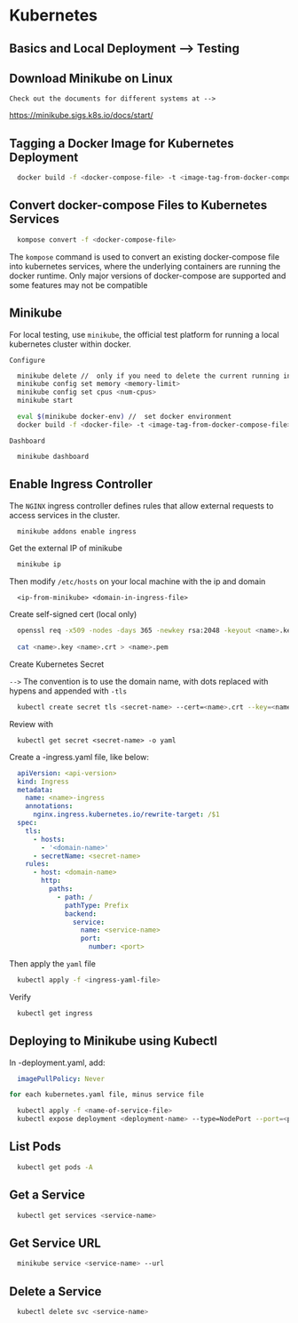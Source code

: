# Kubernetes 

## Basics and Local Deployment --> Testing


## Download Minikube on Linux

`Check out the documents for different systems at -->`

<a href="https://minikube.sigs.k8s.io/docs/start/">https://minikube.sigs.k8s.io/docs/start/</a>


## Tagging a Docker Image for Kubernetes Deployment

```bash
  docker build -f <docker-compose-file> -t <image-tag-from-docker-compose-file> <source-path>
```


## Convert docker-compose Files to Kubernetes Services

```bash
  kompose convert -f <docker-compose-file>
```

The `kompose` command is used to convert an existing docker-compose file into kubernetes services, where the underlying containers are running the docker runtime. Only major versions of docker-compose are supported and some features may not be compatible


## Minikube

For local testing, use `minikube`, the official test platform for running a local kubernetes cluster within docker. 

`Configure`

```bash
  minikube delete //  only if you need to delete the current running instance
  minikube config set memory <memory-limit>
  minikube config set cpus <num-cpus>
  minikube start

  eval $(minikube docker-env) //  set docker environment
  docker build -f <docker-file> -t <image-tag-from-docker-compose-file> <source-path> //  need to rebuild image after local docker img repo is set
```

`Dashboard`

```bash
  minikube dashboard
```

## Enable Ingress Controller

The `NGINX` ingress controller defines rules that allow external requests to access services in the cluster.

```bash
  minikube addons enable ingress
```

Get the external IP of minikube

```bash
  minikube ip
```

Then modify `/etc/hosts` on your local machine with the ip and domain

```
  <ip-from-minikube> <domain-in-ingress-file>
```

Create self-signed cert (local only)

```bash
  openssl req -x509 -nodes -days 365 -newkey rsa:2048 -keyout <name>.key -out <name>.crt -subj "/CN=<host>/O=<host>"
  
  cat <name>.key <name>.crt > <name>.pem
```

Create Kubernetes Secret

`-->` The convention is to use the domain name, with dots replaced with hypens and appended with `-tls`

```bash
  kubectl create secret tls <secret-name> --cert=<name>.crt --key=<name>.key
```

Review with

```
  kubectl get secret <secret-name> -o yaml
```

Create a <name>-ingress.yaml file, like below:

```yaml
  apiVersion: <api-version>
  kind: Ingress
  metadata:
    name: <name>-ingress
    annotations:
      nginx.ingress.kubernetes.io/rewrite-target: /$1
  spec:
    tls:
      - hosts:
        - '<domain-name>'
      - secretName: <secret-name>
    rules:
      - host: <domain-name>
        http:
          paths:
            - path: /
              pathType: Prefix
              backend:
                service:
                  name: <service-name>
                  port:
                    number: <port>
```

Then apply the `yaml` file 

```bash
  kubectl apply -f <ingress-yaml-file>
```

Verify

```bash
  kubectl get ingress
```


## Deploying to Minikube using Kubectl

In <name>-deployment.yaml, add:

```yaml
  imagePullPolicy: Never
```

```bash
for each kubernetes.yaml file, minus service file

  kubectl apply -f <name-of-service-file>
  kubectl expose deployment <deployment-name> --type=NodePort --port=<port-of-pods-to-expose> --name=<name-of-service>
```

## List Pods

```bash
  kubectl get pods -A
```

## Get a Service

```bash
  kubectl get services <service-name>
```

## Get Service URL

```bash
  minikube service <service-name> --url
```

## Delete a Service

```bash
  kubectl delete svc <service-name>
```